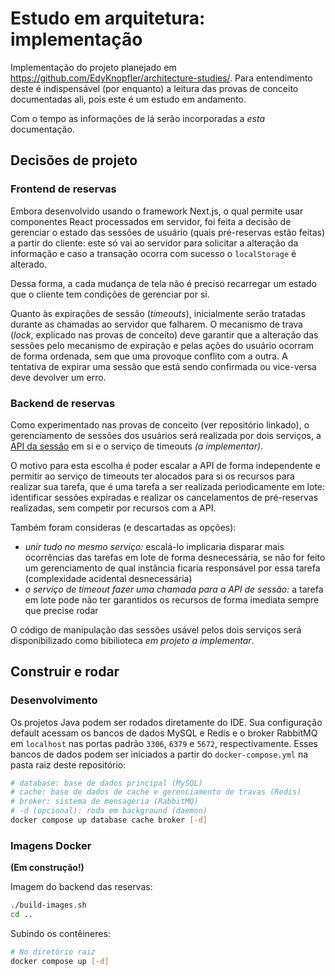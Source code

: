 # Estudo em arquitetura: implementação

Implementação do projeto planejado em https://github.com/EdyKnopfler/architecture-studies/. Para entendimento deste é indispensável (por enquanto) a leitura das provas de conceito documentadas ali, pois este é um estudo em andamento.

Com o tempo as informações de lá serão incorporadas a _esta_ documentação.

## Decisões de projeto

### Frontend de reservas

Embora desenvolvido usando o framework Next.js, o qual permite usar componentes React processados em servidor, foi feita a decisão de gerenciar o estado das sessões de usuário (quais pré-reservas estão feitas) a partir do cliente: este só vai ao servidor para solicitar a alteração da informação e caso a transação ocorra com sucesso o `localStorage` é alterado.

Dessa forma, a cada mudança de tela não é preciso recarregar um estado que o cliente tem condições de gerenciar por si.

Quanto às expirações de sessão (_timeouts_), inicialmente serão tratadas durante as chamadas ao servidor que falharem. O mecanismo de trava (_lock_, explicado nas provas de conceito) deve garantir que a alteração das sessões pelo mecanismo de expiração e pelas ações do usuário ocorram de forma ordenada, sem que uma provoque conflito com a outra. A tentativa de expirar uma sessão que está sendo confirmada ou vice-versa deve devolver um erro.

### Backend de reservas

Como experimentado nas provas de conceito (ver repositório linkado), o gerenciamento de sessões dos usuários será realizada por dois serviços, a [API da sessão](https://github.com/EdyKnopfler/estudo-arquitetura-reservas-backend) em si e o serviço de timeouts _(a implementar)_.

O motivo para esta escolha é poder escalar a API de forma independente e permitir ao serviço de timeouts ter alocados para si os recursos para realizar sua tarefa, que é uma tarefa a ser realizada periodicamente em lote: identificar sessões expiradas e realizar os cancelamentos de pré-reservas realizadas, sem competir por recursos com a API.

Também foram consideras (e descartadas as opções):

* _unir tudo no mesmo serviço:_ escalá-lo implicaria disparar mais ocorrências das tarefas em lote de forma desnecessária, se não for feito um gerenciamento de qual instância ficaria responsável por essa tarefa (complexidade acidental desnecessária)
* _o serviço de timeout fazer uma chamada para a API de sessão:_ a tarefa em lote pode não ter garantidos os recursos de forma imediata sempre que precise rodar

O código de manipulação das sessões usável pelos dois serviços será disponibilizado como bibilioteca _em projeto a implementar_. 

## Construir e rodar

### Desenvolvimento

Os projetos Java podem ser rodados diretamente do IDE. Sua configuração default acessam os bancos de dados MySQL e Redis e o broker RabbitMQ em `localhost` nas portas padrão `3306`, `6379` e `5672`, respectivamente. Esses bancos de dados podem ser iniciados a partir do `docker-compose.yml` na pasta raiz deste repositório:

```bash
# database: base de dados principal (MySQL)
# cache: base de dados de cache e gerenciamento de travas (Redis)
# broker: sistema de mensageria (RabbitMQ)
# -d (opcional): roda em background (daemon)
docker compose up database cache broker [-d]
```

### Imagens Docker

**(Em construção!)**

Imagem do backend das reservas:

```bash
./build-images.sh
cd ..
```

Subindo os contêineres:

```bash
# No diretório raiz
docker compose up [-d]
```
